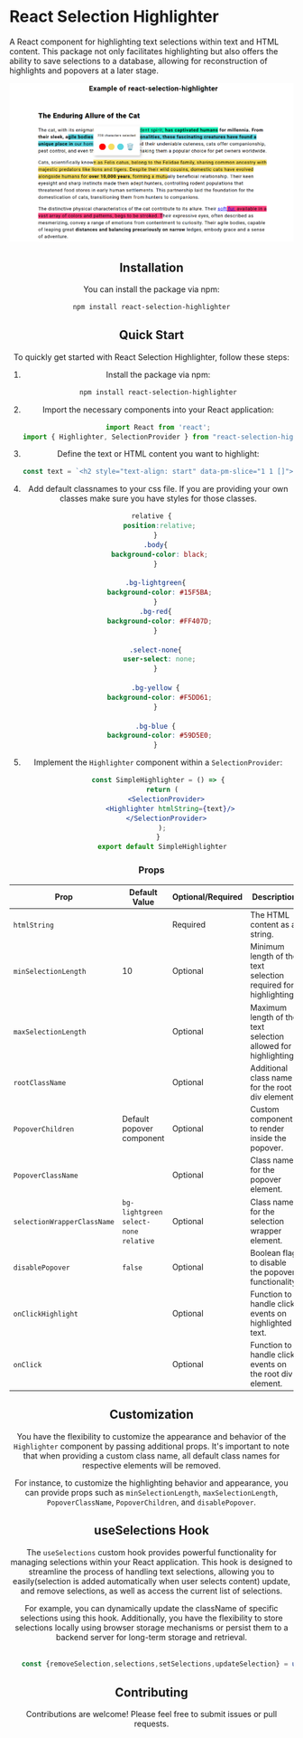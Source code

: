 

# React Selection Highlighter

A React component for highlighting text selections within text and HTML content. This package not only facilitates highlighting but also offers the ability to save selections to a database, allowing for reconstruction of highlights and popovers at a later stage.

<div align="center">
        <a href="#" title="React Selection Highlighter">
            <img src="https://raw.githubusercontent.com/amrit260/react-selection-highlighter/main/demo.png" alt="demo" />
        </a>
</div>

<div align="center">

## Installation

You can install the package via npm:

```bash
npm install react-selection-highlighter
```



## Quick Start

To quickly get started with React Selection Highlighter, follow these steps:

1. Install the package via npm:

    ```bash
    npm install react-selection-highlighter
    ```

2. Import the necessary components into your React application:

    ```jsx
    import React from 'react';
    import { Highlighter, SelectionProvider } from "react-selection-highlighter";
    ```

3. Define the text or HTML content you want to highlight:

    ```jsx
    const text = `<h2 style="text-align: start" data-pm-slice="1 1 []"><strong>The Enduring Allure of the Cat</strong></h2><p style="text-align: start">The cat, with its enigmatic gaze and independent spirit, <strong>has captivated humans for millennia. From their sleek, agile bodies to their playful personalities, these fascinating creatures have found a unique place in</strong> our homes and hearts. Beyond their undeniable cuteness, cats offer companionship, pest control, and even therapeutic benefits, making them a popular choice for pet owners worldwide.</p><p style="text-align: start">Cats, scientifically known as Felis catus, belong to the Felidae family, sharing common ancestry with majestic predators like lions and tigers. Despite their wild cousins, domestic cats have evolved alongside humans for <strong>over 10,000 years</strong>, forming a mutually beneficial relationship. Their keen eyesight and sharp instincts made them adept hunters, controlling rodent populations that threatened food stores in early human settlements. This partnership laid the foundation for the domestication of cats, transitioning them from hunters to companions.</p><p style="text-align: start">The distinctive physical characteristics of the cat contribute to its allure. Their <a target="_blank" rel="noopener noreferrer nofollow" href="https://en.wikipedia.org/wiki/Cat">soft fur,</a> available in a vast array of colors and patterns, begs to be stroked. Their expressive eyes, often described as mesmerizing, convey a range of emotions from contentment to curiosity. Their agile bodies, capable of leaping great <strong>distances and balancing precariously on narrow</strong> ledges, embody grace and a sense of adventure.</p>`;
    ```

4. Add default classnames to your css file. If you are providing your own classes make sure you have styles for those classes.
```css
relative {
    position:relative;
  }
  .body{
    background-color: black;
  }
  
  .bg-lightgreen{
    background-color: #15F5BA;
  }
  .bg-red{
    background-color: #FF407D;
  }
  
  .select-none{
    user-select: none;
  }
  
  .bg-yellow {
    background-color: #F5DD61;
  }
  
  .bg-blue {
    background-color: #59D5E0;
  }
```

5. Implement the `Highlighter` component within a `SelectionProvider`:

    ```jsx
    const SimpleHighlighter = () => {
      return (
        <SelectionProvider>
          <Highlighter htmlString={text}/>
        </SelectionProvider>
      );
    }
      export default SimpleHighlighter
    ```



### Props

| Prop                       | Default Value       | Optional/Required | Description                                                                                                                |
|----------------------------|---------------------|-------------------|----------------------------------------------------------------------------------------------------------------------------|
| `htmlString`               |                     | Required          | The HTML content as a string.                                                                                              |
| `minSelectionLength`       | 10 | Optional          | Minimum length of the text selection required for highlighting.                 |
| `maxSelectionLength`       |                     | Optional          | Maximum length of the text selection allowed for highlighting.                                                             |
| `rootClassName`            |                     | Optional          | Additional class name for the root div element.                                                                             |
| `PopoverChildren`          |         Default popover component            | Optional          | Custom component to render inside the popover.                                                                             |
| `PopoverClassName`         |                     | Optional          | Class name for the popover element.                                                                                         |
| `selectionWrapperClassName`|         `bg-lightgreen select-none relative`            | Optional          | Class name for the selection wrapper element.                                                                               |
| `disablePopover`           | `false`             | Optional          | Boolean flag to disable the popover functionality.                                                                          |
| `onClickHighlight`         |                     | Optional          | Function to handle click events on highlighted text.                                                                        |
| `onClick`                  |                     | Optional          | Function to handle click events on the root div element.                                                                    |





## Customization

You have the flexibility to customize the appearance and behavior of the `Highlighter` component by passing additional props. It's important to note that when providing a custom class name, all default class names for respective elements will be removed.

For instance, to customize the highlighting behavior and appearance, you can provide props such as `minSelectionLength`, `maxSelectionLength`, `PopoverClassName`, `PopoverChildren`, and `disablePopover`.


## useSelections Hook

The `useSelections` custom hook provides powerful functionality for managing selections within your React application. This hook is designed to streamline the process of handling text selections, allowing you to easily(selection is added automatically when user selects content) update, and remove selections,  as well as access the current list of selections.

For example, you can dynamically update the className of specific selections using this hook. Additionally, you have the flexibility to store selections locally using browser storage mechanisms or persist them to a backend server for long-term storage and retrieval.

```js 

   const {removeSelection,selections,setSelections,updateSelection} = useSelections()

```




## Contributing

Contributions are welcome! Please feel free to submit issues or pull requests.

